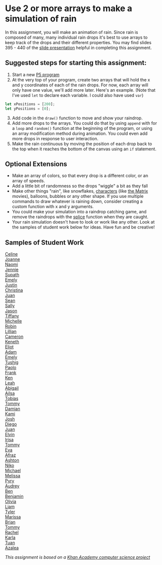 Use 2 or more arrays to make a simulation of rain
==================== 
In this assignment, you will make an animation of rain. Since rain is composed of many, many individual rain drops it's best to use arrays to keep track of the drops and their different properties. You may find slides 395 - 440 of the [slide presentation](https://docs.google.com/presentation/d/1fm_Di0qR4HpRWTf8tJtcW3u5by3OrilfXIPZ517K1js/edit?usp=sharing) helpful in completing this assignment.

Suggested steps for starting this assignment:
-----------------------------------------------
1. Start a new [P5 program](https://editor.p5js.org/)
2. At the very top of your program, create two arrays that will hold the x and y coordinates of each of the rain drops. For now, each array will only have one value, we'll add more later. Here's an example. (Note that I've used `let` to declare each variable. I could also have used `var`)
```javascript
let xPositions = [200];
let yPositions = [0];
```
3. Add code in the `draw()` function to move and show your raindrop.
4. Add more drops to the arrays. You could do that by using `append` with for a `loop` and `random()` function at the beginning of the program, or using an array modification method during animation. You could even add more drops in response to user interaction.
5. Make the rain continuous by moving the position of each drop back to the top when it reaches the bottom of the canvas using an `if` statement.

Optional Extensions
---------------------
* Make an array of colors, so that every drop is a different color, or an array of speeds.
* Add a little bit of randomness so the drops "wiggle" a bit as they fall
* Make other things "rain", like snowflakes, [characters](https://unicode-table.com/) (like [the Matrix](https://www.youtube.com/watch?v=kqUR3KtWbTk) movies), balloons, bubbles or any other shape. If you use multiple commands to draw whatever is raining down, consider creating a custom function with x and y arguments. 
* You could make your simulation into a raindrop catching game, and remove the raindrops with the [splice](https://developer.mozilla.org/en-US/docs/Web/JavaScript/Reference/Global_Objects/Array/splice) function when they are caught.
* Your rain simulation doesn't have to look or work like any other. Look at the samples of student work below for ideas. Have fun and be creative!

Samples of Student Work
-----------------------
[Celine](https://editor.p5js.org/ceyuen/present/WuiiCV97b)   
[Joanne](https://editor.p5js.org/joguan/present/38dB5dKKS)   
[Naomi](https://editor.p5js.org/nakung/present/AlAFUQBlo)   
[Jennie](https://editor.p5js.org/jilin20/present/X8a1q4YRp)   
[Supath](https://editor.p5js.org/sugurung/present/BMoS2r4jh)   
[Emely](https://editor.p5js.org/emsarcenobravo/present/I1xsBDRmw)   
[Justin](https://editor.p5js.org/juwu14/present/tc5mrsX36)   
[Christina](https://editor.p5js.org/chchan10/present/YgRjjan8E)   
[Juan](https://editor.p5js.org/jucalvohuerta/present/4tpWriGlj)   
[Sean](https://editor.p5js.org/sewong3/present/1q7G9UBzc)   
[Sally](https://editor.p5js.org/sahong3/present/WUN2K9US8)   
[Jason](https://editor.p5js.org/jawong32/present/R499Ja2oK)   
[Tiffany](https://editor.p5js.org/titse/present/jwLonv5rU)   
[Michelle](https://editor.p5js.org/michelle0/present/4P4Qu-yT9)    
[Robin](https://editor.p5js.org/rowin/present/mB2bwQ5hf)   
[Lillian](https://editor.p5js.org/litang/present/W_GoRGooS)   
[Cameron](https://editor.p5js.org/canguyen1/present/yZlI52ZpR)   
[Keneth](https://editor.p5js.org/kelee20/present/_xw8d2B-p)   
[Eliot](https://editor.p5js.org/elchen/present/5NuEKVqZ3)   
[Adam](https://editor.p5js.org/adamgooch/present/3pGjjTdcf)   
[Emely](https://editor.p5js.org/emsarcenobravo/present/I1xsBDRmw)   
[Tushig](https://editor.p5js.org/Tushig.itgel/present/wDM-1HItD)   
[Paolo](https://editor.p5js.org/paolo415/present/80sh9S8zD)   
[Frank](https://editor.p5js.org/frshi/present/EULzXU7_h)   
[Ken](https://editor.p5js.org/Keshfer/present/ByaosJqGO)   
[Leah](https://editor.p5js.org/leahcochrum/present/Adg2P-k4b)   
[Abigail](https://editor.p5js.org/abupton/present/BdmAYYdZc)    
[Ailsa](https://editor.p5js.org/aiyale/present/Sm6zmfMKI)   
[Tobias](https://editor.p5js.org/tozuercher/present/E57V5LADh)   
[Tommy](https://editor.p5js.org/toyu3/present/tn4LS0hrOx)   
[Damian](https://editor.p5js.org/dabogdon/present/AGMjeSXNu)   
[Kami](https://editor.p5js.org/kawang7/present/X6ZUwXJXd)   
[Josh](https://editor.p5js.org/joshuapaza/present/mSRUlkVIg)   
[Diego](https://editor.p5js.org/disurasalvador/present/fStMOcnjjM)   
[Juan](https://editor.p5js.org/jucalvohuerta/present/4tpWriGlj)   
[Elvin](https://editor.p5js.org/elli1/present/kNo7XO6T2)   
[Irisa](https://editor.p5js.org/irchu1/present/FkLzNribp)   
[Tommy](https://editor.p5js.org/Touyen/present/0q-4MqhLx)   
[Eva](https://editor.p5js.org/evmartinez/present/R98PHCvfG)   
[Afraz](https://editor.p5js.org/afshaikh/present/LSfoofDky)   
[Ashton](https://editor.p5js.org/ashan-voltaic/present/S-6qNtZ8p)   
[Niko](https://editor.p5js.org/NikoTsu/present/Eqe0svqe4)    
[Michael](https://editor.p5js.org/mimui/present/Gw8MZ2FAx)   
[Melissa](https://editor.p5js.org/metam3/present/ctKyOoo5Z)   
[Pyry](https://editor.p5js.org/pymiettinen/present/B08VigQ3d)   
[Audrey](https://editor.p5js.org/AudreyLau8/present/xsHqkc8BOK)   
[Ben](https://editor.p5js.org/bewong4/present/YfUA_Ey9p)    
[Benjamin](https://editor.p5js.org/benhan/present/H8nMbM33B)   
[Olivia](https://editor.p5js.org/olgutierrez1/present/ozILTyd8n)   
[Liam](https://editor.p5js.org/lizito/present/zdbsTYGL8)   
[Tyler](https://editor.p5js.org/tylee2/present/wrO28FOcH)   
[Marissa](https://editor.p5js.org/maholmes/present/3m06nKRKf)   
[Brian](https://editor.p5js.org/brsen/present/YKPpaCvkL)   
[Tommy](https://editor.p5js.org/tohang/present/Mtb1SRVll)   
[Rachel](https://editor.p5js.org/raroyer/present/zc7CyH8Tt)   
[Karla](https://editor.p5js.org/kanguyen/present/A4ceHiL_N)   
[Tuan](https://editor.p5js.org/tuduong1/present/Tn03zZ_MJ)   
[Azalea](https://editor.p5js.org/Azalea/present/Z5sVVRCZi)   
   
      
*This assignment is based on a [Khan Academy computer science project](https://www.khanacademy.org/computing/computer-programming/programming/arrays/pp/project-make-it-rain)*         

